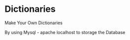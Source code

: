 # Dictionaries
Make Your Own Dictionaries 

By using Mysql - apache localhost to storage the Database 
